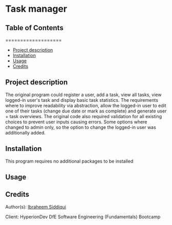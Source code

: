 # Task manager


## Table of Contents
===================

  * [Project description](#Project-description)
  * [Installation](#installation)
  * [Usage](#usage)
  * [Credits](#credits)


## Project description
The original program could register a user, add a task, view all tasks, view logged-in user's task and display basic task statistics. 
The requirements where to improve readability via abstraction, allow the logged-in user to edit one of their tasks (change due date or mark as complete) and generate user + task overviews. The original code also required validation for all existing choices to prevent user inputs causing errors. Some options where changed to admin only, so the option to change the logged-in user was additionally added.

## Installation
This program requires no additional packages to be installed

## Usage



## Credits
Author(s): [Ibraheem Siddiqui](https://github.com/ia-siddiqui)

Client: HyperionDev DfE Software Engineering (Fundamentals) Bootcamp

